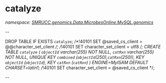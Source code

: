 ﻿# catalyze
_namespace: [SMRUCC.genomics.Data.MicrobesOnline.MySQL.genomics](./index.md)_

--
 
 DROP TABLE IF EXISTS `catalyze`;
 /*!40101 SET @saved_cs_client = @@character_set_client */;
 /*!40101 SET character_set_client = utf8 */;
 CREATE TABLE `catalyze` (
 `objectId` varchar(255) NOT NULL,
 `catRxn` varchar(255) NOT NULL,
 UNIQUE KEY `combined` (`objectId`(250),`catRxn`(250)),
 KEY `objectId` (`objectId`),
 KEY `catRxn` (`catRxn`)
 ) ENGINE=MyISAM DEFAULT CHARSET=latin1;
 /*!40101 SET character_set_client = @saved_cs_client */;
 
 --




